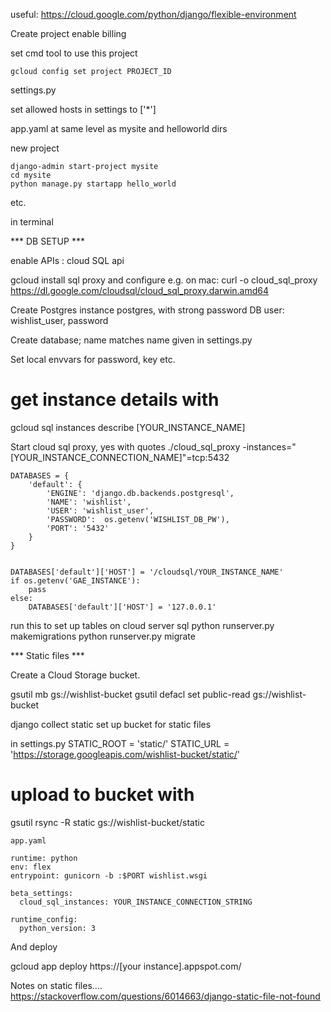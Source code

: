 
useful:
https://cloud.google.com/python/django/flexible-environment

Create project
enable billing

set cmd tool to use this project

```gcloud config set project PROJECT_ID```

settings.py

set allowed hosts in settings to ['*']

app.yaml at same level as mysite and helloworld dirs


new project

```
django-admin start-project mysite
cd mysite
python manage.py startapp hello_world
```

etc.

in terminal

*** DB SETUP ***

enable APIs : cloud SQL api

gcloud  install sql proxy and configure
e.g. on mac: curl -o cloud_sql_proxy https://dl.google.com/cloudsql/cloud_sql_proxy.darwin.amd64


Create Postgres instance postgres, with strong password
DB user: wishlist_user,  password   

Create database; name matches name given in settings.py

Set local envvars for password, key etc.


# get instance details with
gcloud sql instances describe [YOUR_INSTANCE_NAME]

Start cloud sql proxy, yes with quotes
./cloud_sql_proxy -instances="[YOUR_INSTANCE_CONNECTION_NAME]"=tcp:5432

```
DATABASES = {
    'default': {
        'ENGINE': 'django.db.backends.postgresql',
        'NAME': 'wishlist',
        'USER': 'wishlist_user',
        'PASSWORD':  os.getenv('WISHLIST_DB_PW'),
        'PORT': '5432'
    }
}


DATABASES['default']['HOST'] = '/cloudsql/YOUR_INSTANCE_NAME'
if os.getenv('GAE_INSTANCE'):
    pass
else:
    DATABASES['default']['HOST'] = '127.0.0.1'
```



run this to set up tables on cloud server sql
python runserver.py makemigrations
python runserver.py migrate       

*** Static files ***

Create a Cloud Storage bucket.

gsutil mb gs://wishlist-bucket
gsutil defacl set public-read gs://wishlist-bucket

django collect static
set up bucket for static files

in settings.py
STATIC_ROOT = 'static/'
STATIC_URL = 'https://storage.googleapis.com/wishlist-bucket/static/'


# upload to bucket with
gsutil rsync -R static gs://wishlist-bucket/static

```
app.yaml

runtime: python
env: flex
entrypoint: gunicorn -b :$PORT wishlist.wsgi

beta_settings:
  cloud_sql_instances: YOUR_INSTANCE_CONNECTION_STRING

runtime_config:
  python_version: 3
```

And deploy

gcloud app deploy
https://[your instance].appspot.com/


Notes on static files....
https://stackoverflow.com/questions/6014663/django-static-file-not-found
